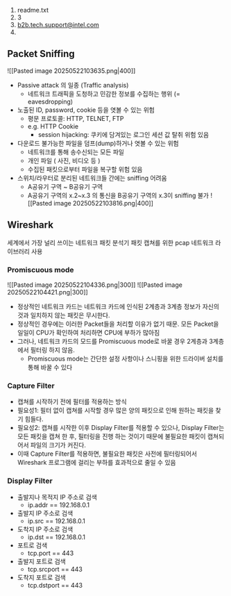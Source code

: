 1. readme.txt
2. 3
3. b2b.tech.support@intel.com
4. 
## Packet Sniffing
![[Pasted image 20250522103635.png|400]]
- Passive attack 의 일종 (Traffic analysis)
	- 네트워크 트래픽을 도청하고 민감한 정보를 수집하는 행위 (= eavesdropping)
- 노출된 ID, password, cookie 등을 엿볼 수 있는 위험
	- 평문 프로토콜: HTTP, TELNET, FTP
	- e.g. HTTP Cookie
 		- session hijacking: 쿠키에 담겨있는 로그인 세션 값 탈취 위험 있음
- 다운로드 불가능한 파일을 덤프(dump)하거나 엿볼 수 있는 위험
	- 네트워크를 통해 송수신되는 모든 파일
	- 개인 파일 ( 사진, 비디오 등 )
	- 수집된 패킷으로부터 파일을 복구할 위험 있음
- 스위치/라우터로 분리된 네트워크들 간에는 sniffing 어려움
	- A공유기 구역 ~ B공유기 구역
	- A공유기 구역의 x.2~x.3 의 통신을 B공유기 구역의 x.3이 sniffing 불가
![[Pasted image 20250522103816.png|400]]

## Wireshark
세계에서 가장 널리 쓰이는 네트워크 패킷 분석기
패킷 캡쳐를 위한 pcap 네트워크 라이브러리 사용
### Promiscuous mode
![[Pasted image 20250522104336.png|300]]
![[Pasted image 20250522104421.png|300]]
- 정상적인 네트워크 카드는 네트워크 카드에 인식된 2계층과 3계층 정보가 자신의 것과 일치하지 않는 패킷은 무시한다. 
- 정상적인 경우에는 이러한 Packet들을 처리할 이유가 없기 때문. 모든 Packet을 일일이 CPU가 확인하여 처리하면 CPU에 부하가 많아짐
- 그러나, 네트워크 카드의 모드를 Promiscuous mode로 바꿀 경우 2계층과 3계층에서 필터링 하지 않음. 
	- Promiscuous mode는 간단한 설정 사항이나 스니핑을 위한 드라이버 설치를 통해 바꿀 수 있다
### Capture Filter
- 캡쳐를 시작하기 전에 필터를 적용하는 방식
- 필요성1: 필터 없이 캡쳐를 시작할 경우 많은 양의 패킷으로 인해 원하는 패킷을 찾기 힘들다.
- 필요성2: 캡쳐를 시작한 이후 Display Filter를 적용할 수 있으나, Display Filter는 모든 패킷을 캡쳐 한 후, 필터링을 진행 하는 것이기 때문에 불필요한 패킷이 캡쳐되어서 파일의 크기가 커진다.
- 이때 Capture Filter를 적용하면, 불필요한 패킷은 사전에 필터링되어서 Wireshark 프로그램에 걸리는 부하를 효과적으로 줄일 수 있음
### Display Filter
- 출발지나 목적지 IP 주소로 검색 
	- ip.addr == 192.168.0.1 
- 출발지 IP 주소로 검색 
	- ip.src == 192.168.0.1 
- 도착지 IP 주소로 검색 
	- ip.dst == 192.168.0.1 
- 포트로 검색 
	- tcp.port == 443 
- 출발지 포트로 검색 
	- tcp.srcport == 443 
- 도착지 포트로 검색 
	- tcp.dstport == 443
